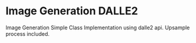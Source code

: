 # Image Generation DALLE2
 Image Generation Simple Class Implementation using dalle2 api. Upsample process included.
